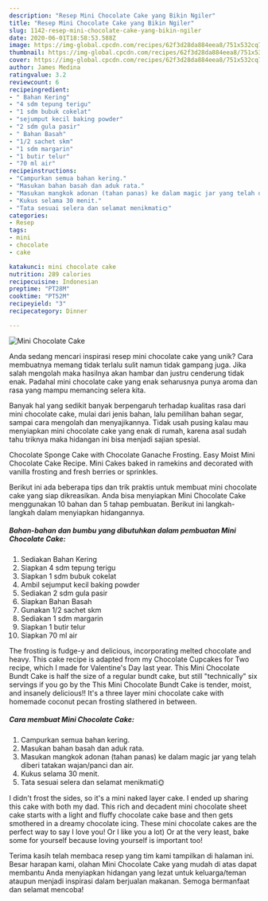 ```yaml
---
description: "Resep Mini Chocolate Cake yang Bikin Ngiler"
title: "Resep Mini Chocolate Cake yang Bikin Ngiler"
slug: 1142-resep-mini-chocolate-cake-yang-bikin-ngiler
date: 2020-06-01T18:58:53.588Z
image: https://img-global.cpcdn.com/recipes/62f3d28da884eea8/751x532cq70/mini-chocolate-cake-foto-resep-utama.jpg
thumbnail: https://img-global.cpcdn.com/recipes/62f3d28da884eea8/751x532cq70/mini-chocolate-cake-foto-resep-utama.jpg
cover: https://img-global.cpcdn.com/recipes/62f3d28da884eea8/751x532cq70/mini-chocolate-cake-foto-resep-utama.jpg
author: James Medina
ratingvalue: 3.2
reviewcount: 6
recipeingredient:
- " Bahan Kering"
- "4 sdm tepung terigu"
- "1 sdm bubuk cokelat"
- "sejumput kecil baking powder"
- "2 sdm gula pasir"
- " Bahan Basah"
- "1/2 sachet skm"
- "1 sdm margarin"
- "1 butir telur"
- "70 ml air"
recipeinstructions:
- "Campurkan semua bahan kering."
- "Masukan bahan basah dan aduk rata."
- "Masukan mangkok adonan (tahan panas) ke dalam magic jar yang telah diberi tatakan wajan/panci dan air."
- "Kukus selama 30 menit."
- "Tata sesuai selera dan selamat menikmati🌞"
categories:
- Resep
tags:
- mini
- chocolate
- cake

katakunci: mini chocolate cake 
nutrition: 289 calories
recipecuisine: Indonesian
preptime: "PT28M"
cooktime: "PT52M"
recipeyield: "3"
recipecategory: Dinner

---
```



![Mini Chocolate Cake](https://img-global.cpcdn.com/recipes/62f3d28da884eea8/751x532cq70/mini-chocolate-cake-foto-resep-utama.jpg)

Anda sedang mencari inspirasi resep mini chocolate cake yang unik? Cara membuatnya memang tidak terlalu sulit namun tidak gampang juga. Jika salah mengolah maka hasilnya akan hambar dan justru cenderung tidak enak. Padahal mini chocolate cake yang enak seharusnya punya aroma dan rasa yang mampu memancing selera kita.

Banyak hal yang sedikit banyak berpengaruh terhadap kualitas rasa dari mini chocolate cake, mulai dari jenis bahan, lalu pemilihan bahan segar, sampai cara mengolah dan menyajikannya. Tidak usah pusing kalau mau menyiapkan mini chocolate cake yang enak di rumah, karena asal sudah tahu triknya maka hidangan ini bisa menjadi sajian spesial.

Chocolate Sponge Cake with Chocolate Ganache Frosting. Easy Moist Mini Chocolate Cake Recipe. Mini Cakes baked in ramekins and decorated with vanilla frosting and fresh berries or sprinkles.


Berikut ini ada beberapa tips dan trik praktis untuk membuat mini chocolate cake yang siap dikreasikan. Anda bisa menyiapkan Mini Chocolate Cake menggunakan 10 bahan dan 5 tahap pembuatan. Berikut ini langkah-langkah dalam menyiapkan hidangannya.

<!--inarticleads1-->

##### Bahan-bahan dan bumbu yang dibutuhkan dalam pembuatan Mini Chocolate Cake:

1. Sediakan  Bahan Kering
1. Siapkan 4 sdm tepung terigu
1. Siapkan 1 sdm bubuk cokelat
1. Ambil sejumput kecil baking powder
1. Sediakan 2 sdm gula pasir
1. Siapkan  Bahan Basah
1. Gunakan 1/2 sachet skm
1. Sediakan 1 sdm margarin
1. Siapkan 1 butir telur
1. Siapkan 70 ml air


The frosting is fudge-y and delicious, incorporating melted chocolate and heavy. This cake recipe is adapted from my Chocolate Cupcakes for Two recipe, which I made for Valentine&#39;s Day last year. This Mini Chocolate Bundt Cake is half the size of a regular bundt cake, but still &#34;technically&#34; six servings if you go by the This Mini Chocolate Bundt Cake is tender, moist, and insanely delicious!! It&#39;s a three layer mini chocolate cake with homemade coconut pecan frosting slathered in between. 

<!--inarticleads2-->

##### Cara membuat Mini Chocolate Cake:

1. Campurkan semua bahan kering.
1. Masukan bahan basah dan aduk rata.
1. Masukan mangkok adonan (tahan panas) ke dalam magic jar yang telah diberi tatakan wajan/panci dan air.
1. Kukus selama 30 menit.
1. Tata sesuai selera dan selamat menikmati🌞


I didn&#39;t frost the sides, so it&#39;s a mini naked layer cake. I ended up sharing this cake with both my dad. This rich and decadent mini chocolate sheet cake starts with a light and fluffy chocolate cake base and then gets smothered in a dreamy chocolate icing. These mini chocolate cakes are the perfect way to say I love you! Or I like you a lot) Or at the very least, bake some for yourself because loving yourself is important too! 

Terima kasih telah membaca resep yang tim kami tampilkan di halaman ini. Besar harapan kami, olahan Mini Chocolate Cake yang mudah di atas dapat membantu Anda menyiapkan hidangan yang lezat untuk keluarga/teman ataupun menjadi inspirasi dalam berjualan makanan. Semoga bermanfaat dan selamat mencoba!
